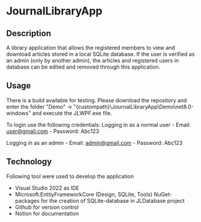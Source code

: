 # JournalLibraryApp

## Description
A library application that allows the registered members to view and download articles stored in a local SQLite database. If the user is verified as an admin (only by another admin), the articles and registered users in database can be edited and removed through this application.  

## Usage
There is a build available for testing. Please download the repository and enter the folder "Demo" -> "{custompath}\JournalLibraryApp\Demo\net8.0-windows" and execute the JLWPF.exe file. 

To login use the following credentials:
Logging in as a normal user
	- Email: user@gmail.com
	- Password: Abc123

Logging in as an admin
	- Email: admin@gmail.com
	- Password: Abc123

## Technology
Following tool were used to develop the application
- Visual Studio 2022 as IDE
- Microsoft.EnttiyFrameworkCore (Design, SQLite, Tools) NuGet-packages for the creation of SQLite-database in JLDatabase project
- Github for version control
- Notion for documentation

